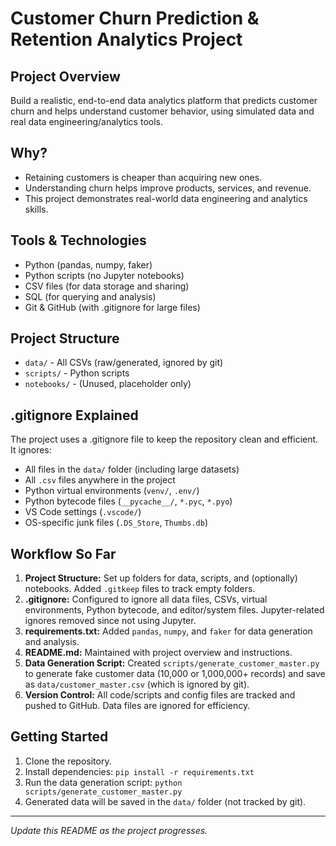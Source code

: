 # Customer Churn Prediction & Retention Analytics Project

## Project Overview
Build a realistic, end-to-end data analytics platform that predicts customer churn and helps understand customer behavior, using simulated data and real data engineering/analytics tools.

## Why?
- Retaining customers is cheaper than acquiring new ones.
- Understanding churn helps improve products, services, and revenue.
- This project demonstrates real-world data engineering and analytics skills.

## Tools & Technologies
- Python (pandas, numpy, faker)
- Python scripts (no Jupyter notebooks)
- CSV files (for data storage and sharing)
- SQL (for querying and analysis)
- Git & GitHub (with .gitignore for large files)

## Project Structure
- `data/` - All CSVs (raw/generated, ignored by git)
- `scripts/` - Python scripts
- `notebooks/` - (Unused, placeholder only)

## .gitignore Explained
The project uses a .gitignore file to keep the repository clean and efficient. It ignores:
- All files in the `data/` folder (including large datasets)
- All `.csv` files anywhere in the project
- Python virtual environments (`venv/`, `.env/`)
- Python bytecode files (`__pycache__/`, `*.pyc`, `*.pyo`)
- VS Code settings (`.vscode/`)
- OS-specific junk files (`.DS_Store`, `Thumbs.db`)

## Workflow So Far
1. **Project Structure:** Set up folders for data, scripts, and (optionally) notebooks. Added `.gitkeep` files to track empty folders.
2. **.gitignore:** Configured to ignore all data files, CSVs, virtual environments, Python bytecode, and editor/system files. Jupyter-related ignores removed since not using Jupyter.
3. **requirements.txt:** Added `pandas`, `numpy`, and `faker` for data generation and analysis.
4. **README.md:** Maintained with project overview and instructions.
5. **Data Generation Script:** Created `scripts/generate_customer_master.py` to generate fake customer data (10,000 or 1,000,000+ records) and save as `data/customer_master.csv` (which is ignored by git).
6. **Version Control:** All code/scripts and config files are tracked and pushed to GitHub. Data files are ignored for efficiency.

## Getting Started
1. Clone the repository.
2. Install dependencies: `pip install -r requirements.txt`
3. Run the data generation script: `python scripts/generate_customer_master.py`
4. Generated data will be saved in the `data/` folder (not tracked by git).

---

*Update this README as the project progresses.* 